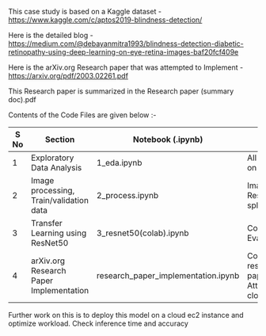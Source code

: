 This case study is based on a Kaggle dataset - https://www.kaggle.com/c/aptos2019-blindness-detection/

Here is the detailed blog - https://medium.com/@debayanmitra1993/blindness-detection-diabetic-retinopathy-using-deep-learning-on-eye-retina-images-baf20fcf409e

Here is the arXiv.org Research paper that was attempted to Implement - https://arxiv.org/pdf/2003.02261.pdf

This Research paper is summarized in the Research paper (summary doc).pdf

Contents of the Code Files are given below :-

| S No | Section  | Notebook (.ipynb) | Description | 
| ----  | --------- | --------- | --------- |
| 1 | Exploratory Data Analysis | 1_eda.ipynb | All Data Analysis & Insights on Images and classes |
| 2 | Image processing, Train/validation data | 2_process.ipynb | Image Resizing,preprocessing,data splitting |
| 3 | Transfer Learning using ResNet50 | 3_resnet50(colab).ipynb | Complete Model and Evaluation |
| 4 | arXiv.org Research Paper Implementation | research_paper_implementation.ipynb | Complete Summary of the reseach paper in Research paper (summary doc).pdf, Attempt to replicate as close as possible |





Further work on this is to deploy this model on a cloud ec2 instance and optimize workload. Check inference time and accuracy
